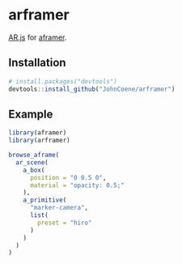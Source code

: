 # arframer

[AR.js](https://github.com/jeromeetienne/AR.js) for [aframer](https://aframer.john-coene.com/).

## Installation

``` r
# install.packages("devtools")
devtools::install_github("JohnCoene/arframer")
```

## Example

``` r
library(aframer)
library(arframer)

browse_aframe(
  ar_scene(
    a_box(
      position = "0 0.5 0",
      material = "opacity: 0.5;"
    ),
    a_primitive(
      "marker-camera",
      list(
        preset = "hiro"
      )
    )
  )
)
```

